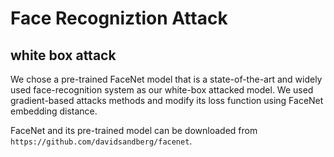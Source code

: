# Face Recogniztion Attack

## white box attack
We chose a pre-trained FaceNet model that is a state-of-the-art and widely used face-recognition system as our white-box attacked model. We used gradient-based attacks methods and modify its loss function using FaceNet embedding distance.

FaceNet and its pre-trained model can be downloaded from `https://github.com/davidsandberg/facenet`.